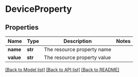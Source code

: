# DeviceProperty

## Properties
Name | Type | Description | Notes
------------ | ------------- | ------------- | -------------
**name** | **str** | The resource property name | 
**value** | **str** | The resource property value | 

[[Back to Model list]](../README.md#documentation-for-models) [[Back to API list]](../README.md#documentation-for-api-endpoints) [[Back to README]](../README.md)



